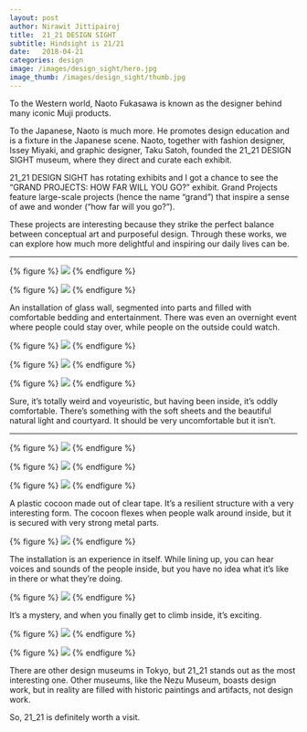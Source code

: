 ```yaml
---
layout: post
author: Nirawit Jittipairoj
title:  21_21 DESIGN SIGHT
subtitle: Hindsight is 21/21
date:   2018-04-21
categories: design
image: /images/design_sight/hero.jpg
image_thumb: /images/design_sight/thumb.jpg
---
```


To the Western world, Naoto Fukasawa is known as the designer behind many iconic Muji products.

To the Japanese, Naoto is much more. He promotes design education and is a fixture in the Japanese scene. Naoto, together with fashion designer, Issey Miyaki, and graphic designer, Taku Satoh, founded the 21_21 DESIGN SIGHT museum, where they direct and curate each exhibit.

21_21 DESIGN SIGHT has rotating exhibits and I got a chance to see the “GRAND PROJECTS: HOW FAR WILL YOU GO?” exhibit. Grand Projects feature large-scale projects (hence the name “grand”) that inspire a sense of awe and wonder (“how far will you go?”).

These projects are interesting because they strike the perfect balance between conceptual art and purposeful design. Through these works, we can explore how much more delightful and inspiring our daily lives can be.

****

{% figure %}
![](/images/design_sight/15.jpg)
{% endfigure %}

{% figure %}
![](/images/design_sight/4.jpg)
{% endfigure %}

An installation of glass wall, segmented into parts and filled with comfortable bedding and entertainment. There was even an overnight event where people could stay over, while people on the outside could watch. 

{% figure %}
![](/images/design_sight/1.jpg)
{% endfigure %}

{% figure %}
![](/images/design_sight/2.jpg)
{% endfigure %}

{% figure %}
![](/images/design_sight/3.jpg)
{% endfigure %}

Sure, it’s totally weird and voyeuristic, but having been inside, it’s oddly comfortable. There’s something with the soft sheets and the beautiful natural light and courtyard. It should be very uncomfortable but it isn’t.

---

{% figure %}
![](/images/design_sight/5.jpg)
{% endfigure %}

{% figure %}
![](/images/design_sight/6.jpg)
{% endfigure %}

{% figure %}
![](/images/design_sight/7.jpg)
{% endfigure %}

A plastic cocoon made out of clear tape. It’s a resilient structure with a very interesting form. The cocoon flexes when people walk around inside, but it is secured with very strong metal parts.

{% figure %}
![](/images/design_sight/8.jpg)
{% endfigure %}

The installation is an experience in itself. While lining up, you can hear voices and sounds of the people inside, but you have no idea what it’s like in there or what they’re doing.

{% figure %}
![](/images/design_sight/9.jpg)
{% endfigure %}

It’s a mystery, and when you finally get to climb inside, it’s exciting.

{% figure %}
![](/images/design_sight/10.jpg)
{% endfigure %}

{% figure %}
![](/images/design_sight/11.jpg)
{% endfigure %}

There are other design museums in Tokyo, but 21_21 stands out as the most interesting one. Other museums, like the Nezu Museum, boasts design work, but in reality are filled with historic paintings and artifacts, not design work.

So, 21_21 is definitely worth a visit.
